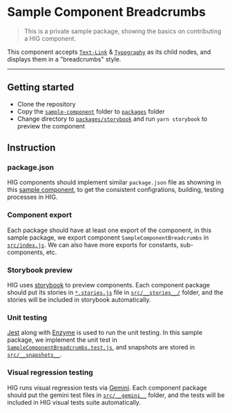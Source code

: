 # Sample Component Breadcrumbs

> This is a private sample package, showing the basics on contributing a HIG component.

This component accepts [`Text-Link`](../../packages/text-link) & [`Typography`](../../packages/typography) as its child nodes, and displays them in a "breadcrumbs" style.

----

## Getting started
* Clone the repository
* Copy the [`sample-component`](../sample-component) folder to [`packages`](../../packages) folder
* Change directory to [`packages/storybook`](../../packages/storybook) and run `yarn storybook` to preview the component

## Instruction
### package.json
HIG components should implement similar `package.json` file as showning in this [sample component](./package.json), to get the consistent configrations, building, testing processes in HIG.

### Component export
Each package should have at least one export of the component, in this sample package, we export component `SampleComponentBreadcrumbs` in [`src/index.js`](./src/index.js). We can also have more exports for constants, sub-components, etc.

### Storybook preview
HIG uses [storybook](https://storybook.js.org) to preview components. Each component package should put its stories in [`*.stories.js`](./src/__stories__/SampleComponentBreadcrumbs.stories.js) file in [`src/__stories__/`](./src/__stories__) folder, and the stories will be included in storybook automatically.

### Unit testing
[Jest](http://jestjs.io/) along with [Enzyme](http://airbnb.io/enzyme/) is used to run the unit testing. In this sample package, we implement the unit test in [`SampleComponentBreadcrumbs.test.js`](./src/SampleComponentBreadcrumbs.test.js), and snapshots are stored in [`src/__snapshots__`](./src/__snapshots__).

### Visual regression testing
HIG runs visual regression tests via [Gemini](https://gemini-testing.github.io/). Each component package should put the gemini test files in [`src/__gemini__`](./src/__gemini__) folder, and the tests will be included in HIG visual tests suite automatically.